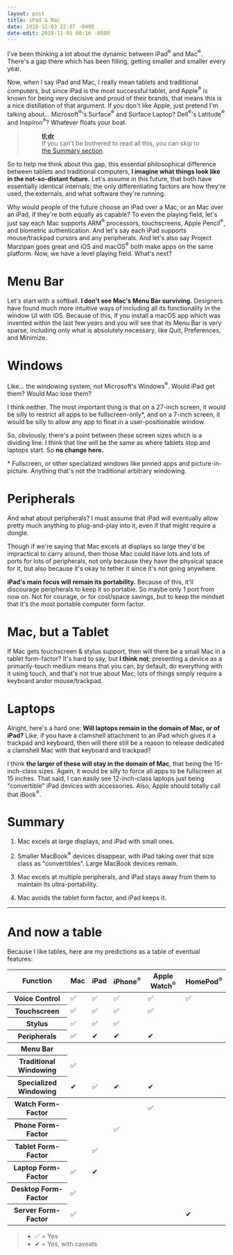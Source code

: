 ```yaml
---
layout: post
title: iPad & Mac
date: 2018-11-03 22:07 -0400
date-edit: 2018-11-05 00:16 -0500
---
```


I've been thinking a lot about the dynamic between iPad<sup class="reg">&reg;</sup> and Mac<sup class="reg">&reg;</sup>. There's a gap there which has been filling, getting smaller and smaller every year.

<aside>Now, when I say iPad and Mac, I really mean tablets and traditional computers, but since iPad is the most successful tablet, and Apple<sup class="reg">&reg;</sup> is known for being very decisive and proud of their brands, that means this is a nice distillation of that argument. If you don't like Apple, just pretend I'm talking about... Microsoft<sup class="reg">&reg;</sup>'s Surface<sup class="reg">&reg;</sup> and Surface Laptop? Dell<sup class="reg">&reg;</sup>'s Latitude<sup class="reg">&reg;</sup> and Inspiron<sup class="reg">&reg;</sup>? Whatever floats your boat.</aside>

> <figure><a href="#summary"><b class="tldr">tl;dr</b></a> <figcaption>If you can't be bothered to read all this, you can skip to <a href="#summary">the Summary section</a>.</figcaption></figure>

So to help me think about this gap, this essential philosophical difference between tablets and traditional computers, **I imagine what things look like in the not-so-distant future.** Let's assume in this future, that both have essentially identical internals; the only differentiating factors are how they're used, the externals, and what software they're running.

Why would people of the future choose an iPad over a Mac, or an Mac over an iPad, if they're both equally as capable? To even the playing field, let's just say each Mac supports ARM<sup class="reg">&reg;</sup> processors, touchscreens, Apple Pencil<sup class="reg">&reg;</sup>, and biometric authentication. And let's say each iPad supports mouse/trackpad cursors and any peripherals. And let's also say Project Marzipan goes great and iOS and macOS<sup class="reg">&reg;</sup> both make apps on the same platform. Now, we have a level playing field. What's next?



# Menu Bar #

Let's start with a softball. **I don't see Mac's Menu Bar surviving.** Designers have found much more intuitive ways of including all its functionality in the window UI with iOS. Because of this, if you install a macOS app which was invented within the last few years and you will see that its Menu Bar is very sparse, including only what is absolutely necessary, like Quit, Preferences, and Minimize.



# Windows #

Like... the windowing system, not Microsoft's Windows<sup class="reg">&reg;</sup>. Would iPad get them? Would Mac lose them?

I think neither. The most important thing is that on a 27-inch screen, it would be silly to restrict all apps to be fullscreen-only*, and on a 7-inch screen, it would be silly to allow any app to float in a user-positionable window.

So, obviously, there's a point between these screen sizes which is a dividing line. I think that line will be the same as where tablets stop and laptops start. So **no change here.**


<aside>* Fullscreen, or other specialized windows like pinned apps and picture-in-picture. Anything that's not the traditional arbitrary windowing.</aside>



# Peripherals #

And what about peripherals? I must assume that iPad will eventually allow pretty much anything to plug-and-play into it, even if that might require a dongle.

Though if we're saying that Mac excels at displays so large they'd be impractical to carry around, then those Mac could have lots and lots of ports for lots of peripherals, not only because they have the physical space for it, but also because it's okay to tether it since it's not going anywhere.

**iPad's main focus will remain its portability.** Because of this, it'll discourage peripherals to keep it so portable. So maybe only 1 port from now on. Not for courage, or for cost/space savings, but to keep the mindset that it's the most portable computer form factor.



# Mac, but a Tablet #

If Mac gets touchscreen &amp; stylus support, then will there be a small Mac in a tablet form-factor? It's hard to say, but **I think not**; presenting a device as a primarily-touch medium means that you can, by default, do everything with it using touch, and that's not true about Mac; lots of things simply require a keyboard andor mouse/trackpad.



# Laptops #

Alright, here's a hard one: **Will laptops remain in the domain of Mac, or of iPad?** Like, if you have a clamshell attachment to an iPad which gives it a trackpad and keyboard, then will there still be a reason to release dedicated a clamshell Mac with that keyboard and trackpad?

I think **the larger of these will stay in the domain of Mac**, that being the 15-inch-class sizes. Again, it would be silly to force all apps to be fullscreen at 15 inches. That said, I can easily see 12-inch-class laptops just being "convertible" iPad devices with accessories. Also, Apple should totally call that iBook<sup class="reg">&reg;</sup>.



# Summary #

 1. Mac excels at large displays, and iPad with small ones.

 2. Smaller MacBook<sup class="reg">&reg;</sup> devices disappear, with iPad taking over that size class as "convertibles". Large MacBook devices remain.

 3. Mac excels at multiple peripherals, and iPad stays away from them to maintain its ultra-portability.

 4. Mac avoids the tablet form factor, and iPad keeps it.



---

# And now a table #

Because I like tables, here are my predictions as a table of eventual features:



<div class="wide-table-holder">
    <table class="center-td">
        <thead>
            <tr>
                <th>Function</th>
                <th>Mac</th>
                <th>iPad</th>
                <th>iPhone<sup class="reg">&reg;</sup></th>
                <th>Apple Watch<sup class="reg">&reg;</sup></th>
                <th>HomePod<sup class="reg">&reg;</sup></th>
            </tr>
        </thead>
        <tbody>
            <tr>
                <th>Voice Control</th>
                <td>✅</td> <!-- Mac -->
                <td>✅</td> <!-- iPad -->
                <td>✅</td> <!-- iPhone -->
                <td>✅</td> <!-- Apple Watch -->
                <td>✅</td> <!-- HomePod -->
            </tr>
            <tr>
                <th>Touchscreen</th>
                <td>✅</td> <!-- Mac -->
                <td>✅</td> <!-- iPad -->
                <td>✅</td> <!-- iPhone -->
                <td>✅</td> <!-- Apple Watch -->
                <td></td> <!-- HomePod -->
            </tr>
            <tr>
                <th>Stylus</th>
                <td>✅</td> <!-- Mac -->
                <td>✅</td> <!-- iPad -->
                <td>✅</td> <!-- iPhone -->
                <td></td> <!-- Apple Watch -->
                <td></td> <!-- HomePod -->
            </tr>
            <tr>
                <th>Peripherals</th>
                <td>✅</td> <!-- Mac -->
                <td>✔</td> <!-- iPad -->
                <td>✔</td> <!-- iPhone -->
                <td>✔</td> <!-- Apple Watch -->
                <td></td> <!-- HomePod -->
            </tr>
        </tbody>
        <tbody>
            <tr>
                <th>Menu Bar</th>
                <td></td> <!-- Mac -->
                <td></td> <!-- iPad -->
                <td></td> <!-- iPhone -->
                <td></td> <!-- Apple Watch -->
                <td></td> <!-- HomePod -->
            </tr>
            <tr>
                <th>Traditional Windowing</th>
                <td>✅</td> <!-- Mac -->
                <td></td> <!-- iPad -->
                <td></td> <!-- iPhone -->
                <td></td> <!-- Apple Watch -->
                <td></td> <!-- HomePod -->
            </tr>
            <tr>
                <th>Specialized Windowing</th>
                <td>✔</td> <!-- Mac -->
                <td>✅</td> <!-- iPad -->
                <td>✔</td> <!-- iPhone -->
                <td>✔</td> <!-- Apple Watch -->
                <td></td> <!-- HomePod -->
            </tr>
        </tbody>
        <tbody>
            <tr>
                <th>Watch Form-Factor</th>
                <td></td> <!-- Mac -->
                <td></td> <!-- iPad -->
                <td></td> <!-- iPhone -->
                <td>✅</td> <!-- Apple Watch -->
                <td></td> <!-- HomePod -->
            </tr>
            <tr>
                <th>Phone Form-Factor</th>
                <td></td> <!-- Mac -->
                <td></td> <!-- iPad -->
                <td>✅</td> <!-- iPhone -->
                <td></td> <!-- Apple Watch -->
                <td></td> <!-- HomePod -->
            </tr>
            <tr>
                <th>Tablet Form-Factor</th>
                <td></td> <!-- Mac -->
                <td>✅</td> <!-- iPad -->
                <td></td> <!-- iPhone -->
                <td></td> <!-- Apple Watch -->
                <td></td> <!-- HomePod -->
            </tr>
            <tr>
                <th>Laptop Form-Factor</th>
                <td>✅</td> <!-- Mac -->
                <td>✔</td> <!-- iPad -->
                <td></td> <!-- iPhone -->
                <td></td> <!-- Apple Watch -->
                <td></td> <!-- HomePod -->
            </tr>
            <tr>
                <th>Desktop Form-Factor</th>
                <td>✅</td> <!-- Mac -->
                <td></td> <!-- iPad -->
                <td></td> <!-- iPhone -->
                <td></td> <!-- Apple Watch -->
                <td></td> <!-- HomePod -->
            </tr>
            <tr>
                <th>Server Form-Factor</th>
                <td>✅</td> <!-- Mac -->
                <td></td> <!-- iPad -->
                <td></td> <!-- iPhone -->
                <td></td> <!-- Apple Watch -->
                <td>✔</td> <!-- HomePod -->
            </tr>
        </tbody>
    </table>
</div>


> * ✅ = Yes
> * ✔ = Yes, with caveats

